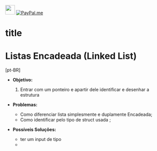<a href ="[https://www.linkedin.com/in/henrickyl/](https://www.linkedin.com/in/henrickyl/)"><img src="https://image.flaticon.com/icons/svg/174/174857.svg" width="30" height="30" /></a> [![PayPal.me](https://img.shields.io/badge/paypal-donate-119fde.svg)](https://www.paypal.com/cgi-bin/webscr?cmd=_donations&business=5EYBZRRUNZ7UA&currency_code=BRL&source=url)
# title

# Listas Encadeada (Linked List)
[pt-BR]

* **Objetivo:**
	1. Entrar com um ponteiro e apartir dele identificar e desenhar a estrutura

* **Problemas:**
	- Como diferenciar lista simplesmente e duplamente Encadeada;
	- Como identificar pelo tipo de struct usada ;
* **Possíveis Soluções:**
	- ter um input de tipo
	-



